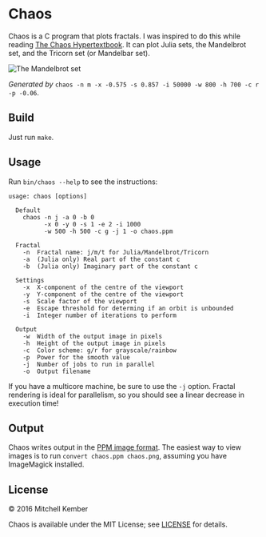 # Chaos

Chaos is a C program that plots fractals. I was inspired to do this while reading [The Chaos Hypertextbook][ht]. It can plot Julia sets, the Mandelbrot set, and the Tricorn set (or Mandelbar set).

![The Mandelbrot set](http://i.imgur.com/UVuWeQj.jpg)

_Generated by_ `chaos -n m -x -0.575 -s 0.857 -i 50000 -w 800 -h 700 -c r -p -0.06`.

[ht]: http://hypertextbook.com/chaos/
[ppm]: http://netpbm.sourceforge.net/doc/ppm.html

## Build

Just run `make`.

## Usage

Run `bin/chaos --help` to see the instructions:

```
usage: chaos [options]

  Default
    chaos -n j -a 0 -b 0
          -x 0 -y 0 -s 1 -e 2 -i 1000
          -w 500 -h 500 -c g -j 1 -o chaos.ppm

  Fractal
    -n  Fractal name: j/m/t for Julia/Mandelbrot/Tricorn
    -a  (Julia only) Real part of the constant c
    -b  (Julia only) Imaginary part of the constant c

  Settings
    -x  X-component of the centre of the viewport
    -y  Y-component of the centre of the viewport
    -s  Scale factor of the viewport
    -e  Escape threshold for determing if an orbit is unbounded
    -i  Integer number of iterations to perform

  Output
    -w  Width of the output image in pixels
    -h  Height of the output image in pixels
    -c  Color scheme: g/r for grayscale/rainbow
    -p  Power for the smooth value
    -j  Number of jobs to run in parallel
    -o  Output filename
```

If you have a multicore machine, be sure to use the `-j` option. Fractal rendering is ideal for parallelism, so you should see a linear decrease in execution time!

## Output

Chaos writes output in the [PPM image format][ppm]. The easiest way to view images is to run `convert chaos.ppm chaos.png`, assuming you have ImageMagick installed.

## License

© 2016 Mitchell Kember

Chaos is available under the MIT License; see [LICENSE](LICENSE.md) for details.
